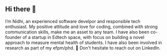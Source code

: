 ## Hi there 👋

I’m Nidhi, an experienced software develpor and responsible tech enthusiast. My positive attitude and love for coding, combined with strong communication skills, make me an asset to any team. 
I have also been co-founder of a startup in Edtech space, with focus on building a novel approach to measure mental health of students. 
I have also been involved in research as part of my efpm/phd. 
📮 Don't hesitate to reach out on LinkedIn.
